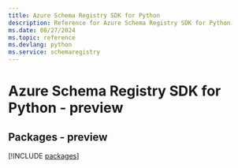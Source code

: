 ```yaml
---
title: Azure Schema Registry SDK for Python
description: Reference for Azure Schema Registry SDK for Python
ms.date: 08/27/2024
ms.topic: reference
ms.devlang: python
ms.service: schemaregistry
---
```

# Azure Schema Registry SDK for Python - preview
## Packages - preview
[!INCLUDE [packages](schema-registry-index.md)]